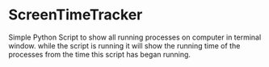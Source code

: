 # ScreenTimeTracker
Simple Python Script to show all running processes on computer in terminal window. while the script is running it will show the running time of the processes from the time this script has began running.
